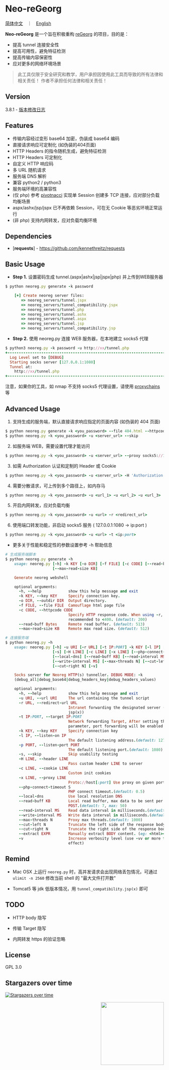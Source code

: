 # Neo-reGeorg

[简体中文](README.md)　｜　[English](README-en.md)

**Neo-reGeorg** 是一个旨在积极重构 [reGeorg](https://github.com/sensepost/reGeorg) 的项目，目的是：

* 提高 tunnel 连接安全性
* 提高可用性，避免特征检测
* 提高传输内容保密性
* 应对更多的网络环境场景

> 此工具仅限于安全研究和教学，用户承担因使用此工具而导致的所有法律和相关责任！ 作者不承担任何法律和相关责任！


## Version

3.8.1 - [版本修改日志](CHANGELOG.md)



## Features

* 传输内容经过变形 base64 加密，伪装成 base64 编码
* 直接请求响应可定制化 (如伪装的404页面)
* HTTP Headers 的指令随机生成，避免特征检测
* HTTP Headers 可定制化
* 自定义 HTTP 响应码
* 多 URL 随机请求
* 服务端 DNS 解析
* 兼容 python2 / python3
* 服务端环境的高兼容性
* (仅 php) 参考 [pivotnacci](https://github.com/blackarrowsec/pivotnacci) 实现单 Session 创建多 TCP 连接，应对部分负载均衡场景
* aspx/ashx/jsp/jspx 已不再依赖 Session，可在无 Cookie 等恶劣环境正常运行
* (非 php) 支持内网转发，应对负载均衡环境



## Dependencies

* [**requests**] - https://github.com/kennethreitz/requests



## Basic Usage

* **Step 1.**
设置密码生成 tunnel.(aspx|ashx|jsp|jspx|php) 并上传到WEB服务器
```ruby
$ python neoreg.py generate -k password

    [+] Create neoreg server files:
       => neoreg_servers/tunnel.jspx
       => neoreg_servers/tunnel_compatibility.jspx
       => neoreg_servers/tunnel.php
       => neoreg_servers/tunnel.ashx
       => neoreg_servers/tunnel.aspx
       => neoreg_servers/tunnel.jsp
       => neoreg_servers/tunnel_compatibility.jsp

```

* **Step 2.**
使用 neoreg.py 连接 WEB 服务器，在本地建立 socks5 代理
```ruby
$ python3 neoreg.py -k password -u http://xx/tunnel.php
+------------------------------------------------------------------------+
  Log Level set to [DEBUG]
  Starting socks server [127.0.0.1:1080]
  Tunnel at:
    http://xx/tunnel.php
+------------------------------------------------------------------------+
```

   注意，如果你的工具，如 nmap 不支持 socks5 代理设置，请使用 [proxychains](https://github.com/rofl0r/proxychains-ng) 等




## Advanced Usage

1. 支持生成的服务端，默认直接请求响应指定的页面内容 (如伪装的 404 页面)
```ruby
$ python neoreg.py generate -k <you_password> --file 404.html --httpcode 404
$ python neoreg.py -k <you_password> -u <server_url> --skip
```

2. 如服务端 WEB，需要设置代理才能访问
```ruby
$ python neoreg.py -k <you_password> -u <server_url> --proxy socks5://10.1.1.1:8080
```

3. 如需 Authorization 认证和定制的 Header 或 Cookie
```ruby
$ python neoreg.py -k <you_password> -u <server_url> -H 'Authorization: cm9vdDppcyB0d2VsdmU=' --cookie "key=value;key2=value2"
```

4. 需要分散请求，可上传到多个路径上，如内存马
```ruby
$ python neoreg.py -k <you_password> -u <url_1> -u <url_2> -u <url_3> ...
```

5. 开启内网转发，应对负载均衡
```ruby
$ python neoreg.py -k <you_password> -u <url> -r <redirect_url>
```

6. 使用端口转发功能，非启动 socks5 服务 ( 127.0.0.1:1080 -> ip:port )
```ruby
$ python neoreg.py -k <you_password> -u <url> -t <ip:port>
```

* 更多关于性能和稳定性的参数设置参考 -h 帮助信息
```ruby
# 生成服务端脚本
$ python neoreg.py generate -h
    usage: neoreg.py [-h] -k KEY [-o DIR] [-f FILE] [-c CODE] [--read-buff Bytes]
                     [--max-read-size KB]

    Generate neoreg webshell

    optional arguments:
      -h, --help            show this help message and exit
      -k KEY, --key KEY     Specify connection key.
      -o DIR, --outdir DIR  Output directory.
      -f FILE, --file FILE  Camouflage html page file
      -c CODE, --httpcode CODE
                            Specify HTTP response code. When using -r, it is
                            recommended to <400. (default: 200)
      --read-buff Bytes     Remote read buffer. (default: 513)
      --max-read-size KB    Remote max read size. (default: 512)

# 连接服务端
$ python neoreg.py -h
    usage: neoreg.py [-h] -u URI [-r URL] [-t IP:PORT] -k KEY [-l IP] [-p PORT]
                     [-s] [-H LINE] [-c LINE] [-x LINE] [--php-connect-timeout S]
                     [--local-dns] [--read-buff KB] [--read-interval MS]
                     [--write-interval MS] [--max-threads N] [--cut-left N]
                     [--cut-right N] [-v]

    Socks server for Neoreg HTTP(s) tunneller. DEBUG MODE: -k
    (debug_all|debug_base64|debug_headers_key|debug_headers_values)

    optional arguments:
      -h, --help            show this help message and exit
      -u URI, --url URI     The url containing the tunnel script
      -r URL, --redirect-url URL
                            Intranet forwarding the designated server (only
                            jsp(x))
      -t IP:PORT, --target IP:PORT
                            Network forwarding Target, After setting this
                            parameter, port forwarding will be enabled
      -k KEY, --key KEY     Specify connection key
      -l IP, --listen-on IP
                            The default listening address.(default: 127.0.0.1)
      -p PORT, --listen-port PORT
                            The default listening port.(default: 1080)
      -s, --skip            Skip usability testing
      -H LINE, --header LINE
                            Pass custom header LINE to server
      -c LINE, --cookie LINE
                            Custom init cookies
      -x LINE, --proxy LINE
                            Proto://host[:port] Use proxy on given port
      --php-connect-timeout S
                            PHP connect timeout.(default: 0.5)
      --local-dns           Use local resolution DNS
      --read-buff KB        Local read buffer, max data to be sent per
                            POST.(default: 7, max: 50)
      --read-interval MS    Read data interval in milliseconds.(default: 300)
      --write-interval MS   Write data interval in milliseconds.(default: 200)
      --max-threads N       Proxy max threads.(default: 1000)
      --cut-left N          Truncate the left side of the response body
      --cut-right N         Truncate the right side of the response body
      --extract EXPR        Manually extract BODY content. (eg: <html><p>REGBODY</p></html> )
      -v                    Increase verbosity level (use -vv or more for greater
                            effect)
```


## Remind

* Mac OSX 上运行 `neoreg.py` 时，高并发请求会出现网络丢包情况，可通过 `ulimit -n 2560` 修改当前 shell 的 "最大文件打开数"

* Tomcat5 等 jdk 低版本情况，用 `tunnel_compatibility.jsp(x)` 即可



## TODO

 * HTTP body 隐写

 * 传输 Target 隐写

 * 内网转发 https 的验证忽略


## License

GPL 3.0


## Stargazers over time

[![Stargazers over time](https://starchart.cc/L-codes/Neo-reGeorg.svg)](https://starchart.cc/L-codes/Neo-reGeorg)

<img align='right' src="https://profile-counter.glitch.me/neo-regeorg/count.svg" width="200">
